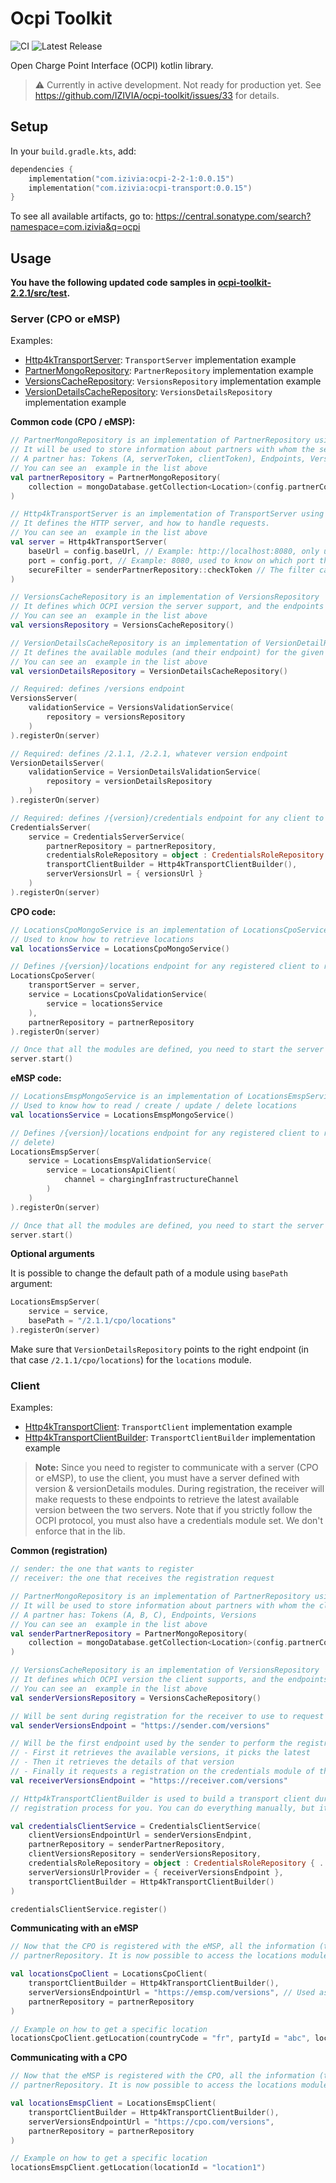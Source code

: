 # Ocpi Toolkit

![CI](https://img.shields.io/github/actions/workflow/status/izivia/ocpi-toolkit/ci.yml?style=for-the-badge) ![Latest Release](https://img.shields.io/github/v/tag/izivia/ocpi-toolkit?style=for-the-badge&label=latest%20version)

Open Charge Point Interface (OCPI) kotlin library.

> ⚠️ Currently in active development. Not ready for production yet. See https://github.com/IZIVIA/ocpi-toolkit/issues/33 for details.

## Setup

In your `build.gradle.kts`, add:

```kts
dependencies {
    implementation("com.izivia:ocpi-2-2-1:0.0.15")
    implementation("com.izivia:ocpi-transport:0.0.15")
}
```

To see all available artifacts, go to: https://central.sonatype.com/search?namespace=com.izivia&q=ocpi

## Usage

**You have the following updated code samples in [ocpi-toolkit-2.2.1/src/test](https://github.com/IZIVIA/ocpi-toolkit/tree/main/ocpi-toolkit-2.2.1/src/test/kotlin/com/izivia/ocpi/toolkit/samples).**

### Server (CPO or eMSP)

Examples:
- [Http4kTransportServer](ocpi-toolkit-2.1.1/src/test/kotlin/com/izivia/ocpi/toolkit/samples/common/Http4kTransportServer.kt): `TransportServer` implementation example
- [PartnerMongoRepository](ocpi-toolkit-2.1.1/src/test/kotlin/com/izivia/ocpi/toolkit/tests/integration/mock/PartnerMongoRepository.kt): `PartnerRepository` implementation example
- [VersionsCacheRepository](ocpi-toolkit-2.1.1/src/test/kotlin/com/izivia/ocpi/toolkit/samples/common/VersionsCacheRepository.kt): `VersionsRepository` implementation example
- [VersionDetailsCacheRepository](ocpi-toolkit-2.1.1/src/test/kotlin/com/izivia/ocpi/toolkit/samples/common/VersionDetailsCacheRepository.kt): `VersionsDetailsRepository` implementation example

**Common code (CPO / eMSP):**

```kotlin
// PartnerMongoRepository is an implementation of PartnerRepository using mongo
// It will be used to store information about partners with whom the server is communicating:
// A partner has: Tokens (A, serverToken, clientToken), Endpoints, Versions, Roles
// You can see an  example in the list above
val partnerRepository = PartnerMongoRepository(
    collection = mongoDatabase.getCollection<Location>(config.partnerCollection)
)

// Http4kTransportServer is an implementation of TransportServer using htt4k. You have to code your own implementation.
// It defines the HTTP server, and how to handle requests.
// You can see an  example in the list above
val server = Http4kTransportServer(
    baseUrl = config.baseUrl, // Example: http://localhost:8080, only used for pagination
    port = config.port, // Example: 8080, used to know on which port the server will run
    secureFilter = senderPartnerRepository::checkToken // The filter called on secured routes
)

// VersionsCacheRepository is an implementation of VersionsRepository
// It defines which OCPI version the server support, and the endpoints associated with it
// You can see an  example in the list above
val versionsRepository = VersionsCacheRepository()

// VersionDetailsCacheRepository is an implementation of VersionDetailRepository
// It defines the available modules (and their endpoint) for the given version
// You can see an  example in the list above
val versionDetailsRepository = VersionDetailsCacheRepository()

// Required: defines /versions endpoint
VersionsServer(
    validationService = VersionsValidationService(
        repository = versionsRepository
    )
).registerOn(server)

// Required: defines /2.1.1, /2.2.1, whatever version endpoint
VersionDetailsServer(
    validationService = VersionDetailsValidationService(
        repository = versionDetailsRepository
    )
).registerOn(server)

// Required: defines /{version}/credentials endpoint for any client to register following OCPI protocol
CredentialsServer(
    service = CredentialsServerService(
        partnerRepository = partnerRepository,
        credentialsRoleRepository = object : CredentialsRoleRepository { ... },
        transportClientBuilder = Http4kTransportClientBuilder(),
        serverVersionsUrl = { versionsUrl }
    )
).registerOn(server)
```

**CPO code:**

```kotlin
// LocationsCpoMongoService is an implementation of LocationsCpoService
// Used to know how to retrieve locations
val locationsService = LocationsCpoMongoService()

// Defines /{version}/locations endpoint for any registered client to retrieve locations
LocationsCpoServer(
    transportServer = server,
    service = LocationsCpoValidationService(
        service = locationsService
    ),
    partnerRepository = partnerRepository
).registerOn(server)

// Once that all the modules are defined, you need to start the server
server.start()
```

**eMSP code:**

```kotlin
// LocationsEmspMongoService is an implementation of LocationsEmspService
// Used to know how to read / create / update / delete locations
val locationsService = LocationsEmspMongoService()

// Defines /{version}/locations endpoint for any registered client to retrieve locations (and also create / update /
// delete)
LocationsEmspServer(
    service = LocationsEmspValidationService(
        service = LocationsApiClient(
            channel = chargingInfrastructureChannel
        )
    )
).registerOn(server)

// Once that all the modules are defined, you need to start the server
server.start()
```

**Optional arguments**

It is possible to change the default path of a module using `basePath` argument:

```kotlin
LocationsEmspServer(
    service = service,
    basePath = "/2.1.1/cpo/locations"
).registerOn(server)
```

Make sure that `VersionDetailsRepository` points to the right endpoint (in that case `/2.1.1/cpo/locations`)
for the `locations` module.

### Client

Examples:
- [Http4kTransportClient](ocpi-toolkit-2.1.1/src/test/kotlin/com/izivia/ocpi/toolkit/samples/common/Http4kTransportClient.kt): `TransportClient` implementation example
- [Http4kTransportClientBuilder](ocpi-toolkit-2.1.1/src/test/kotlin/com/izivia/ocpi/toolkit/samples/common/Http4kTransportClientBuilder.kt): `TransportClientBuilder` implementation example

> **Note:** Since you need to register to communicate with a server (CPO or eMSP), to use the client, you must have a
> server defined with version & versionDetails modules. During registration, the receiver will make requests to these
> endpoints to retrieve the latest available version between the two servers. Note that if you strictly follow the OCPI
> protocol, you must also have a credentials module set. We don't enforce that in the lib.

**Common (registration)**

```kotlin
// sender: the one that wants to register
// receiver: the one that receives the registration request

// PartnerMongoRepository is an implementation of PartnerRepository using mongo
// It will be used to store information about partners with whom the client is communicating:
// A partner has: Tokens (A, B, C), Endpoints, Versions
// You can see an  example in the list above
val senderPartnerRepository = PartnerMongoRepository(
    collection = mongoDatabase.getCollection<Location>(config.partnerCollection)
)

// VersionsCacheRepository is an implementation of VersionsRepository
// It defines which OCPI version the client supports, and the endpoints associated with it
// You can see an  example in the list above
val senderVersionsRepository = VersionsCacheRepository()

// Will be sent during registration for the receiver to use to request what versions the sender supports
val senderVersionsEndpoint = "https://sender.com/versions"

// Will be the first endpoint used by the sender to perform the registration process:
// - First it retrieves the available versions, it picks the latest
// - Then it retrieves the details of that version
// - Finally it requests a registration on the credentials module of the receiver
val receiverVersionsEndpoint = "https://receiver.com/versions"

// Http4kTransportClientBuilder is used to build a transport client during runtime to make all the
// registration process for you. You can do everything manually, but it's recommended to use CredentialsClientService.

val credentialsClientService = CredentialsClientService(
    clientVersionsEndpointUrl = senderVersionsEndpint,
    partnerRepository = senderPartnerRepository,
    clientVersionsRepository = senderVersionsRepository,
    credentialsRoleRepository = object : CredentialsRoleRepository { ... },
    serverVersionsUrlProvider = { receiverVersionsEndpoint },
    transportClientBuilder = Http4kTransportClientBuilder()
)

credentialsClientService.register()
```

**Communicating with an eMSP**

```kotlin
// Now that the CPO is registered with the eMSP, all the information (tokens & endpoints) is stored in
// partnerRepository. It is now possible to access the locations module of the eMSP using LocationsCpoClient.

val locationsCpoClient = LocationsCpoClient(
    transportClientBuilder = Http4kTransportClientBuilder(),
    serverVersionsEndpointUrl = "https://emsp.com/versions", // Used as ID for the partner (to retrieve information)
    partnerRepository = partnerRepository
)

// Example on how to get a specific location
locationsCpoClient.getLocation(countryCode = "fr", partyId = "abc", locationId = "location1")
```

**Communicating with a CPO**

```kotlin
// Now that the eMSP is registered with the CPO, all the information (tokens & endpoints) is stored in
// partnerRepository. It is now possible to access the locations module of the CPO using LocationsEmspClient.

val locationsEmspClient = LocationsEmspClient(
    transportClientBuilder = Http4kTransportClientBuilder(),
    serverVersionsEndpointUrl = "https://cpo.com/versions",
    partnerRepository = partnerRepository
)

// Example on how to get a specific location
locationsEmspClient.getLocation(locationId = "location1")
```
